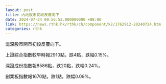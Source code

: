 ```yaml
---
layout: post
title: 內地股市初段反覆向下
date: 2024-07-24 09:56:52.000000000 +08:00
link: https://news.rthk.hk/rthk/ch/component/k2/1762912-20240724.htm
categories: rthk
---
```


滬深股市開市初段反覆向下。

上證綜合指數較早時報2910點，跌4點，跌幅0.15%。

深證成份指數報8586點，跌20點，跌幅0.24%。

創業板指數報1670點，跌1點，跌幅0.09%。
